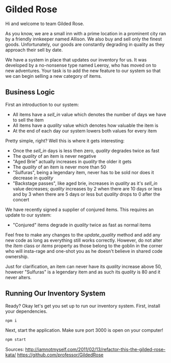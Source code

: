 # Gilded Rose

Hi and welcome to team Gilded Rose.

As you know, we are a small inn with a prime location in a prominent city ran by a friendly innkeeper named Allison. We also buy and sell only the finest goods. Unfortunately, our goods are constantly degrading in quality as they approach their sell by date.

We have a system in place that updates our inventory for us. It was developed by a no-nonsense type named Leeroy, who has moved on to new adventures. Your task is to add the new feature to our system so that we can begin selling a new category of items.

## Business Logic

First an introduction to our system:

- All items have a *sell_in* value which denotes the number of days we have to sell the item
- All items have a *quality* value which denotes how valuable the item is
- At the end of each day our system lowers both values for every item

Pretty simple, right? Well this is where it gets interesting:

- Once the *sell_in* days is less then zero, *quality* degrades twice as fast
- The *quality* of an item is never negative
- "Aged Brie" actually increases in *quality* the older it gets
- The *quality* of an item is never more than 50
- "Sulfuras", being a legendary item, never has to be sold nor does it decrease in *quality*
- "Backstage passes", like aged brie, increases in *quality* as it's *sell_in* value decreases; *quality* increases by 2 when there are 10 days or less and by 3 when there are 5 days or less but *quality* drops to 0 after the concert

We have recently signed a supplier of conjured items. This requires an update to our system:

- "Conjured" items degrade in *quality* twice as fast as normal items

Feel free to make any changes to the *update_quality* method and add any new code as long as everything still works correctly. However, do not alter the
*Item* class or *items* property as those belong to the goblin in the corner who will insta-rage and one-shot you as he doesn't believe in shared code ownership.

Just for clarification, an item can never have its *quality* increase above 50, however "Sulfuras" is a legendary item and as such its *quality* is 80 and it never alters.

## Running Our Inventory System

Ready? Okay let's get you set up to run our inventory system. First, install your dependencies.

```sh
npm i
```

Next, start the application. Make sure port 3000 is open on your computer!

```sh
npm start
```

Sources:
  <http://iamnotmyself.com/2011/02/13/refactor-this-the-gilded-rose-kata/>
  <https://github.com/professor/GildedRose>
